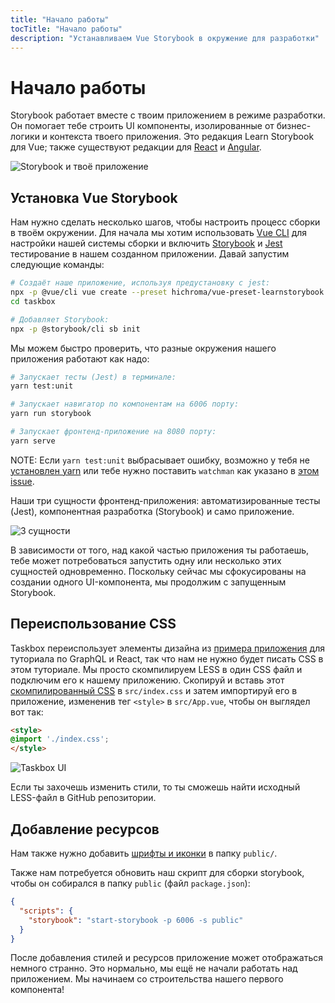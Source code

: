 ```yaml
---
title: "Начало работы"
tocTitle: "Начало работы"
description: "Устанавливаем Vue Storybook в окружение для разработки"
---
```


# Начало работы

Storybook работает вместе с твоим приложением в режиме разработки. Он помогает тебе строить UI компоненты, изолированные от бизнес-логики и контекста твоего приложения. Это редакция Learn Storybook для Vue; также существуют редакции для [React](/react/en/get-started) и [Angular](/angular/en/get-started).

![Storybook и твоё приложение](/storybook-relationship.jpg)

## Установка Vue Storybook

Нам нужно сделать несколько шагов, чтобы настроить процесс сборки в твоём окружении. Для начала мы хотим использовать [Vue CLI](https://cli.vuejs.org) для настройки нашей системы сборки и включить [Storybook](https://storybook.js.org/) и [Jest](https://facebook.github.io/jest/) тестирование в нашем созданном приложении. Давай запустим следующие команды:

```bash
# Создаёт наше приложение, используя предустановку с jest:
npx -p @vue/cli vue create --preset hichroma/vue-preset-learnstorybook taskbox
cd taskbox

# Добавляет Storybook:
npx -p @storybook/cli sb init
```

Мы можем быстро проверить, что разные окружения нашего приложения работают как надо:

```bash
# Запускает тесты (Jest) в терминале:
yarn test:unit

# Запускает навигатор по компонентам на 6006 порту:
yarn run storybook

# Запускает фронтенд-приложение на 8080 порту:
yarn serve
```

<div class="aside">
  NOTE: Если <code>yarn test:unit</code> выбрасывает ошибку, возможно у тебя не <a href="https://yarnpkg.com/lang/en/docs/install/">установлен yarn</a> или тебе нужно поставить <code>watchman</code> как указано в <a href="https://github.com/facebook/create-react-app/issues/871#issuecomment-252297884">этом issue</a>.
</div>

Наши три сущности фронтенд-приложения: автоматизированные тесты (Jest), компонентная разработка (Storybook) и само приложение.

![3 сущности](/app-three-modalities-vue.png)

В зависимости от того, над какой частью приложения ты работаешь, тебе может потребоваться запустить одну или несколько этих сущностей одновременно. Поскольку сейчас мы сфокусированы на создании одного UI-компонента, мы продолжим c запущенным Storybook.

## Переиспользование CSS

Taskbox переиспользует элементы дизайна из [примера приложения](https://blog.hichroma.com/graphql-react-tutorial-part-1-6-d0691af25858) для туториала по GraphQL и React, так что нам не нужно будет писать CSS в этом туториале. Мы просто скомпилируем LESS в один CSS файл и подключим его к нашему приложению. Скопируй и вставь этот [скомпилированный CSS](https://github.com/hichroma/learnstorybook-code/blob/master/src/index.css) в `src/index.css` и затем импортируй его в приложение, измененив тег `<style>` в `src/App.vue`, чтобы он выглядел вот так:

```html
<style>
@import './index.css';
</style>
```

![Taskbox UI](/ss-browserchrome-taskbox-learnstorybook.png)

<div class="aside">
Если ты захочешь изменить стили, то ты сможешь найти исходный LESS-файл в GitHub репозитории.
</div>

## Добавление ресурсов

Нам также нужно добавить [шрифты и иконки](https://github.com/hichroma/learnstorybook-code/tree/master/public) в папку `public/`.

Также нам потребуется обновить наш скрипт для сборки storybook, чтобы он собирался в папку `public` (файл `package.json`):

```json
{
  "scripts": {
    "storybook": "start-storybook -p 6006 -s public"
  }
}
```

После добавления стилей и ресурсов приложение может отображаться немного странно. Это нормально, мы ещё не начали работать над приложением. Мы начинаем со строительства нашего первого компонента!
